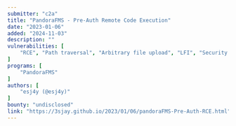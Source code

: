 ```yaml
---
submitter: "c2a"
title: "PandoraFMS - Pre-Auth Remote Code Execution"
date: "2023-01-06"
added: "2024-11-03"
description: ""
vulnerabilities: [
    "RCE", "Path traversal", "Arbitrary file upload", "LFI", "Security code review"
]
programs: [
    "PandoraFMS"
]
authors: [
    "esj4y (@esj4y)"
]
bounty: "undisclosed"
link: "https://3sjay.github.io/2023/01/06/pandoraFMS-Pre-Auth-RCE.html"
---
```




